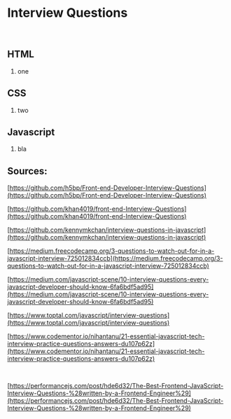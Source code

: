 # Interview Questions

 

## HTML

1. one

## CSS

1. two 

## Javascript

1. bla 


## Sources:

[https://github.com/h5bp/Front-end-Developer-Interview-Questions](https://github.com/h5bp/Front-end-Developer-Interview-Questions)

[https://github.com/khan4019/front-end-Interview-Questions](https://github.com/khan4019/front-end-Interview-Questions)

[https://github.com/kennymkchan/interview-questions-in-javascript](https://github.com/kennymkchan/interview-questions-in-javascript)

[https://medium.freecodecamp.org/3-questions-to-watch-out-for-in-a-javascript-interview-725012834ccb](https://medium.freecodecamp.org/3-questions-to-watch-out-for-in-a-javascript-interview-725012834ccb)

[https://medium.com/javascript-scene/10-interview-questions-every-javascript-developer-should-know-6fa6bdf5ad95](https://medium.com/javascript-scene/10-interview-questions-every-javascript-developer-should-know-6fa6bdf5ad95)

[https://www.toptal.com/javascript/interview-questions](https://www.toptal.com/javascript/interview-questions)

[https://www.codementor.io/nihantanu/21-essential-javascript-tech-interview-practice-questions-answers-du107p62z](https://www.codementor.io/nihantanu/21-essential-javascript-tech-interview-practice-questions-answers-du107p62z)

 

[https://performancejs.com/post/hde6d32/The-Best-Frontend-JavaScript-Interview-Questions-%28written-by-a-Frontend-Engineer%29](https://performancejs.com/post/hde6d32/The-Best-Frontend-JavaScript-Interview-Questions-%28written-by-a-Frontend-Engineer%29)

 
